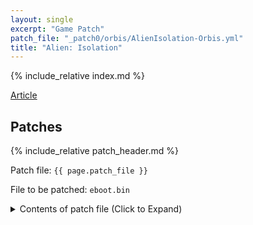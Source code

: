 ```yaml
---
layout: single
excerpt: "Game Patch"
patch_file: "_patch0/orbis/AlienIsolation-Orbis.yml"
title: "Alien: Isolation"
---
```


<!-- # {{ page.title }} -->

{% include_relative index.md %}

[Article](https://illusion0001.github.io/patches/2021/09/09/AlienIsolation-Patches/)

## Patches

{% include_relative patch_header.md %}

Patch file: `{{ page.patch_file }}`

File to be patched: `eboot.bin`

<details>
<summary>Contents of patch file (Click to Expand)</summary>

{% highlight yml %}
{% flexible_include {{ page.patch_file }} %}
{% endhighlight %}

</details>
